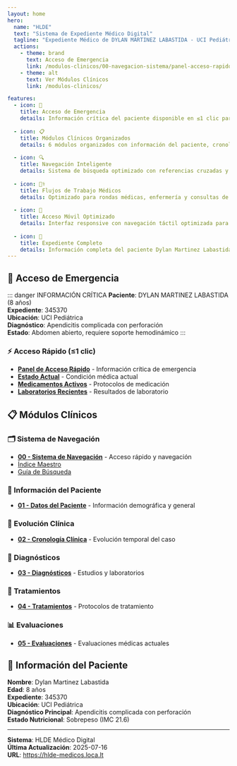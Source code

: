 ```yaml
---
layout: home
hero:
  name: "HLDE"
  text: "Sistema de Expediente Médico Digital"
  tagline: "Expediente Médico de DYLAN MARTINEZ LABASTIDA - UCI Pediátrica"
  actions:
    - theme: brand
      text: Acceso de Emergencia
      link: /modulos-clinicos/00-navegacion-sistema/panel-acceso-rapido
    - theme: alt
      text: Ver Módulos Clínicos
      link: /modulos-clinicos/

features:
  - icon: 🚨
    title: Acceso de Emergencia
    details: Información crítica del paciente disponible en ≤1 clic para situaciones de emergencia
  
  - icon: 📋
    title: Módulos Clínicos Organizados
    details: 6 módulos organizados con información del paciente, cronología, diagnósticos y tratamientos
  
  - icon: 🔍
    title: Navegación Inteligente
    details: Sistema de búsqueda optimizado con referencias cruzadas y acceso rápido
  
  - icon: 👨‍⚕️
    title: Flujos de Trabajo Médicos
    details: Optimizado para rondas médicas, enfermería y consultas de emergencia
  
  - icon: 📱
    title: Acceso Móvil Optimizado
    details: Interfaz responsive con navegación táctil optimizada para dispositivos móviles
  
  - icon: 🏥
    title: Expediente Completo
    details: Información completa del paciente Dylan Martinez Labastida, 8 años, UCI Pediátrica
---
```


## 🚨 Acceso de Emergencia

::: danger INFORMACIÓN CRÍTICA
**Paciente**: DYLAN MARTINEZ LABASTIDA (8 años)  
**Expediente**: 345370  
**Ubicación**: UCI Pediátrica  
**Diagnóstico**: Apendicitis complicada con perforación  
**Estado**: Abdomen abierto, requiere soporte hemodinámico
:::

### ⚡ Acceso Rápido (≤1 clic)
- [**Panel de Acceso Rápido**](/modulos-clinicos/00-navegacion-sistema/panel-acceso-rapido) - Información crítica de emergencia
- [**Estado Actual**](/modulos-clinicos/05-evaluaciones/estado-actual) - Condición médica actual
- [**Medicamentos Activos**](/modulos-clinicos/04-tratamientos/protocolos-medicacion) - Protocolos de medicación
- [**Laboratorios Recientes**](/modulos-clinicos/03-diagnosticos/resultados-laboratorio) - Resultados de laboratorio

## 📋 Módulos Clínicos

### 🗂️ Sistema de Navegación
- [**00 - Sistema de Navegación**](/modulos-clinicos/00-navegacion-sistema/) - Acceso rápido y navegación
- [Índice Maestro](/modulos-clinicos/00-navegacion-sistema/indice-maestro)
- [Guía de Búsqueda](/modulos-clinicos/00-navegacion-sistema/guia-busqueda)

### 👤 Información del Paciente
- [**01 - Datos del Paciente**](/modulos-clinicos/01-datos-paciente/) - Información demográfica y general

### 📅 Evolución Clínica
- [**02 - Cronología Clínica**](/modulos-clinicos/02-cronologia-clinica/) - Evolución temporal del caso

### 🔬 Diagnósticos
- [**03 - Diagnósticos**](/modulos-clinicos/03-diagnosticos/) - Estudios y laboratorios

### 💊 Tratamientos
- [**04 - Tratamientos**](/modulos-clinicos/04-tratamientos/) - Protocolos de tratamiento

### 📊 Evaluaciones
- [**05 - Evaluaciones**](/modulos-clinicos/05-evaluaciones/) - Evaluaciones médicas actuales

## 🏥 Información del Paciente

**Nombre**: Dylan Martinez Labastida  
**Edad**: 8 años  
**Expediente**: 345370  
**Ubicación**: UCI Pediátrica  
**Diagnóstico Principal**: Apendicitis complicada con perforación  
**Estado Nutricional**: Sobrepeso (IMC 21.6)

---

**Sistema**: HLDE Médico Digital  
**Última Actualización**: 2025-07-16  
**URL**: https://hlde-medicos.loca.lt